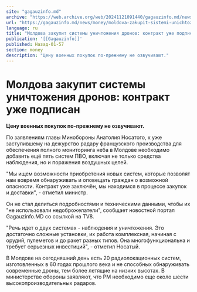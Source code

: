 ```yaml
---
site: "gagauzinfo.md"
archive: "https://web.archive.org/web/20241121091440/gagauzinfo.md/news/money/moldova-zakupit-sistemi-unichtozheniya-dronov-kontrakt-uzhe-podpisan"
url: "https://gagauzinfo.md/news/money/moldova-zakupit-sistemi-unichtozheniya-dronov-kontrakt-uzhe-podpisan"
language: ru
title: "Молдова закупит системы уничтожения дронов: контракт уже подписан"
publication: '[[Gagauzinfo]]'
published: Назад-01-57
section: money
description: "Цену военных покупок по-прежнему не озвучивают."
---
```


# Молдова закупит системы уничтожения дронов: контракт уже подписан

**Цену военных покупок по-прежнему не озвучивают.**

По заявлениям главы Минобороны Анатолия Носатого, к уже заступившему на дежурство радару французского производства для обеспечения полного мониторинга неба в Молдове необходимо добавить ещё пять систем ПВО, включая не только средства наблюдения, но и поражения воздушных целей.

"Мы ищем возможности приобретения новых систем, которые позволят нам вовремя обнаруживать и оповещать граждан о возможной опасности. Контракт уже заключён, мы находимся в процессе закупок и доставки", - отметил министр.

Он не стал делиться подробностями и техническими данными, чтобы их "не использовали недоброжелатели", сообщает новостной портал Gagauzinfo.MD со ссылкой на TV8.

"Речь идет о двух системах - наблюдения и уничтожения. Это достаточно сложные установки, их работа комплексная, начиная с орудий, пулеметов и до ракет разных типов. Она многофункциональна и требует серьезных инвестиций", - отметил Носатый.

В Молдове на сегодняшний день есть 20 радиолокационных систем, изготовленных в 60 годах прошлого века и не способных обнаруживать современные дроны, тем более летящие на низких высотах. В министерстве обороны заявляют, что РМ необходимо еще около шести высокопроизводительных радаров.